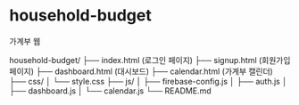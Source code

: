 # household-budget
가계부 웹


household-budget/
├── index.html (로그인 페이지)
├── signup.html (회원가입 페이지)
├── dashboard.html (대시보드)
├── calendar.html (가계부 캘린더)
├── css/
│   └── style.css
├── js/
│   ├── firebase-config.js
│   ├── auth.js
│   ├── dashboard.js
│   └── calendar.js
└── README.md
